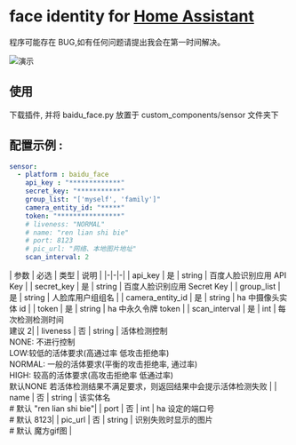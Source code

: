 # face identity for [Home Assistant](https://home-assistant.io)  

程序可能存在 BUG,如有任何问题请提出我会在第一时间解决。
    
![演示](https://raw.githubusercontent.com/Caffreyfans/baidu_identity/master/gif/demo.gif)

## 使用
下载插件, 并将 baidu_face.py 放置于 custom_components/sensor 文件夹下

## 配置示例 :
```YAML
sensor:
  - platform : baidu_face
    api_key : "*************"
    secret_key: "***********"
    group_list: "['myself', 'family']"
    camera_entity_id: "*****"    
    token: "****************"
    # liveness: "NORMAL"
    # name: "ren lian shi bie"
    # port: 8123
    # pic_url: "网络、本地图片地址"
    scan_interval: 2
```

| 参数 | 必选 | 类型 | 说明 |
|-|-|-|
| api_key | 是 | string | 百度人脸识别应用 API Key |
| secret_key | 是 | string | 百度人脸识别应用 Secret Key |
| group_list | 是 | string | 人脸库用户组组名 |
| camera_entity_id | 是 | string | ha 中摄像头实体 id |
| token | 是 | string | ha 中永久令牌 token |
| scan_interval | 是 | int | 每次检测检测时间<br> 建议 2|
| liveness | 否 | string | 活体检测控制<br>NONE: 不进行控制<br>LOW:较低的活体要求(高通过率 低攻击拒绝率)<br>NORMAL: 一般的活体要求(平衡的攻击拒绝率, 通过率)<br>HIGH: 较高的活体要求(高攻击拒绝率 低通过率)<br>默认NONE 若活体检测结果不满足要求，则返回结果中会提示活体检测失败 |
| name | 否 | string | 该实体名<br># 默认 "ren lian shi bie"|
| port | 否 | int | ha 设定的端口号<br># 默认 8123|
| pic_url | 否 | string | 识别失败时显示的图片<br># 默认 魔方gif图 |
